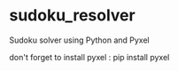 # sudoku_resolver
Sudoku solver using Python and Pyxel

don't forget to install pyxel : pip install pyxel

